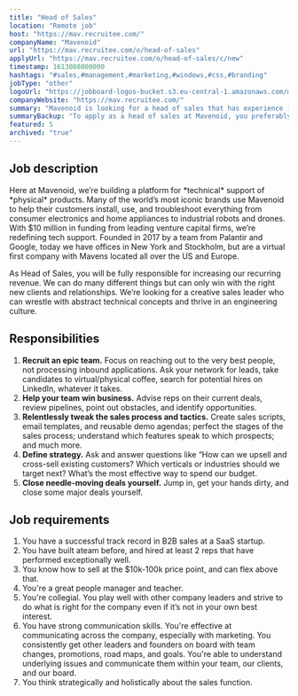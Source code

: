 ```yaml
---
title: "Head of Sales"
location: "Remote job"
host: "https://mav.recruitee.com/"
companyName: "Mavenoid"
url: "https://mav.recruitee.com/o/head-of-sales"
applyUrl: "https://mav.recruitee.com/o/head-of-sales/c/new"
timestamp: 1613088000000
hashtags: "#sales,#management,#marketing,#windows,#css,#branding"
jobType: "other"
logoUrl: "https://jobboard-logos-bucket.s3.eu-central-1.amazonaws.com/mavenoid"
companyWebsite: "https://mav.recruitee.com/"
summary: "Mavenoid is looking for a head of sales that has experience in: experience in: #sales, #windows, #css."
summaryBackup: "To apply as a head of sales at Mavenoid, you preferably need to have some knowledge of: #sales, #windows, #css."
featured: 5
archived: "true"
---
```


## Job description

Here at Mavenoid, we’re building a platform for \*technical\* support of \*physical\* products. Many of the world’s most iconic brands use Mavenoid to help their customers install, use, and troubleshoot everything from consumer electronics and home appliances to industrial robots and drones. With $10 million in funding from leading venture capital firms, we’re redefining tech support. Founded in 2017 by a team from Palantir and Google, today we have offices in New York and Stockholm, but are a virtual first company with Mavens located all over the US and Europe.

As Head of Sales, you will be fully responsible for increasing our recurring revenue. We can do many different things but can only win with the right new clients and relationships. We’re looking for a creative sales leader who can wrestle with abstract technical concepts and thrive in an engineering culture.

## Responsibilities

1.  **Recruit an epic team.** Focus on reaching out to the very best people, not processing inbound applications. Ask your network for leads, take candidates to virtual/physical coffee, search for potential hires on LinkedIn, whatever it takes.
2.  **Help your team win business.** Advise reps on their current deals, review pipelines, point out obstacles, and identify opportunities.
3.  **Relentlessly tweak the sales process and tactics.** Create sales scripts, email templates, and reusable demo agendas; perfect the stages of the sales process; understand which features speak to which prospects; and much more.
4.  **Define strategy.** Ask and answer questions like “How can we upsell and cross-sell existing customers? Which verticals or industries should we target next? What’s the most effective way to spend our budget.
5.  **Close needle-moving deals yourself.** Jump in, get your hands dirty, and close some major deals yourself.

## Job requirements

1.  You have a successful track record in B2B sales at a SaaS startup.
2.  You have built ateam before, and hired at least 2 reps that have performed exceptionally well.
3.  You know how to sell at the $10k-100k price point, and can flex above that.
4.  You're a great people manager and teacher.
5.  You're collegial. You play well with other company leaders and strive to do what is right for the company even if it’s not in your own best interest.
6.  You have strong communication skills. You're effective at communicating across the company, especially with marketing. You consistently get other leaders and founders on board with team changes, promotions, road maps, and goals. You're able to understand underlying issues and communicate them within your team, our clients, and our board.
7.  You think strategically and holistically about the sales function.
